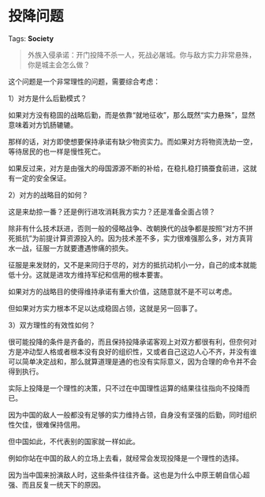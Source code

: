 # 投降问题

Tags: **Society**

> 外族入侵承诺：开门投降不杀一人，死战必屠城。你与敌方实力非常悬殊，你是城主会怎么做？



这个问题是一个非常理性的问题，需要综合考虑：

1）对方是什么后勤模式？

如果对方没有稳固的战略后勤，而是依靠“就地征收”，那么既然“实力悬殊”，显然意味着对方饥肠辘辘。

那样的话，对方即使想要保持承诺有缺少物资实力。而如果对方将物资洗劫一空，等待居民的也一样是慢性死亡。

如果反过来，对方是由强大的母国源源不断的补给，在稳扎稳打搞蚕食前进，这就有一定的安全保证。

2）对方的战略目的如何？

这是来劫掠一番？还是例行进攻消耗我方实力？还是准备全面占领？

除非有什么技术跃进，否则一般的侵略战争、改朝换代的战争都是按照“对方不拼死抵抗”为前提计算资源投入的。因为技术差不多，实力很难强那么多，对方真背水一战，征服一方就要遭遇惨痛的损失。

征服是来发财的，又不是来同归于尽的，对方的抵抗动机小一分，自己的成本就能低十分。这就是进攻方维持军纪和信用的根本要害。

如果对方的战略目的使得维持承诺有重大价值，这随意就不是不可以考虑。

但如果对方实力根本不足以达成稳固占领，这就是另一回事了。

3）双方理性的有效性如何？

很可能投降的条件是齐备的，而且保持投降承诺客观上对双方都很有利，但奈何对方是冲动型人格或者根本没有良好的组织性，又或者自己这边人心不齐，并没有谁可以简单决定战和，那么就算道理是通的也没有实际意义，因为合理的命令并不会得到执行。

实际上投降是一个理性的决策，只不过在中国理性运算的结果往往指向不投降而已。

因为中国的敌人一般都没有足够的实力维持占领，自身没有坚强的后勤，同时组织性欠佳，很难保持信用。

但中国如此，不代表别的国家就一样如此。

例如你站在中国的敌人的立场上去看，就经常会发现投降是一个理性的选择。

因为当中国来扮演敌人时，这些条件往往齐备。这也是为什么中原王朝自信心超强、而且反复一统天下的原因。



